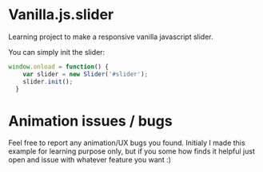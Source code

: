 # Vanilla.js.slider
Learning project to make a responsive vanilla javascript slider.

You can simply init the slider:
```js 
window.onload = function() {
    var slider = new Slider('#slider');
    slider.init();
  }
```

# Animation issues / bugs
Feel free to report any animation/UX bugs you found.
Initialy I made this example for learning purpose only, but if you some how finds it helpful just open and issue with whatever feature you want :)
